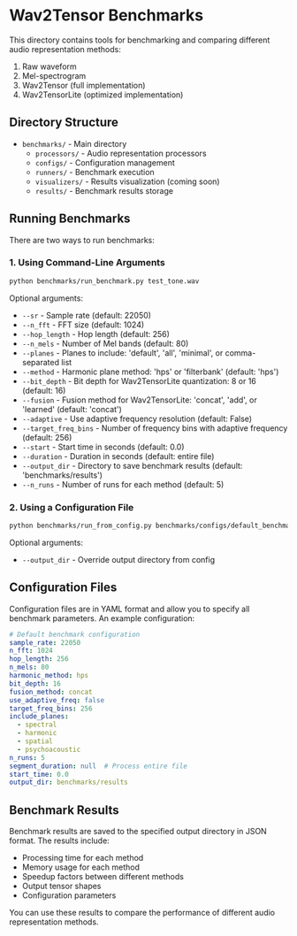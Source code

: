 # Wav2Tensor Benchmarks

This directory contains tools for benchmarking and comparing different audio representation methods:

1. Raw waveform
2. Mel-spectrogram
3. Wav2Tensor (full implementation)
4. Wav2TensorLite (optimized implementation)

## Directory Structure

- `benchmarks/` - Main directory
  - `processors/` - Audio representation processors
  - `configs/` - Configuration management
  - `runners/` - Benchmark execution
  - `visualizers/` - Results visualization (coming soon)
  - `results/` - Benchmark results storage

## Running Benchmarks

There are two ways to run benchmarks:

### 1. Using Command-Line Arguments

```bash
python benchmarks/run_benchmark.py test_tone.wav
```

Optional arguments:
- `--sr` - Sample rate (default: 22050)
- `--n_fft` - FFT size (default: 1024)
- `--hop_length` - Hop length (default: 256)
- `--n_mels` - Number of Mel bands (default: 80)
- `--planes` - Planes to include: 'default', 'all', 'minimal', or comma-separated list
- `--method` - Harmonic plane method: 'hps' or 'filterbank' (default: 'hps')
- `--bit_depth` - Bit depth for Wav2TensorLite quantization: 8 or 16 (default: 16)
- `--fusion` - Fusion method for Wav2TensorLite: 'concat', 'add', or 'learned' (default: 'concat')
- `--adaptive` - Use adaptive frequency resolution (default: False)
- `--target_freq_bins` - Number of frequency bins with adaptive frequency (default: 256)
- `--start` - Start time in seconds (default: 0.0)
- `--duration` - Duration in seconds (default: entire file)
- `--output_dir` - Directory to save benchmark results (default: 'benchmarks/results')
- `--n_runs` - Number of runs for each method (default: 5)

### 2. Using a Configuration File

```bash
python benchmarks/run_from_config.py benchmarks/configs/default_benchmark.yaml test_tone.wav
```

Optional arguments:
- `--output_dir` - Override output directory from config

## Configuration Files

Configuration files are in YAML format and allow you to specify all benchmark parameters. An example configuration:

```yaml
# Default benchmark configuration
sample_rate: 22050
n_fft: 1024
hop_length: 256
n_mels: 80
harmonic_method: hps
bit_depth: 16
fusion_method: concat
use_adaptive_freq: false
target_freq_bins: 256
include_planes:
  - spectral
  - harmonic
  - spatial
  - psychoacoustic
n_runs: 5
segment_duration: null  # Process entire file
start_time: 0.0
output_dir: benchmarks/results
```

## Benchmark Results

Benchmark results are saved to the specified output directory in JSON format. The results include:

- Processing time for each method
- Memory usage for each method
- Speedup factors between different methods
- Output tensor shapes
- Configuration parameters

You can use these results to compare the performance of different audio representation methods. 